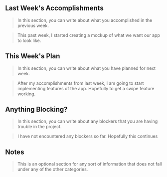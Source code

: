 ## Last Week's Accomplishments

> In this section, you can write about what you accomplished in the previous week.

> This past week, I started creating a mockup of what we want our app to look like.

## This Week's Plan

> In this section, you can write about what you have planned for next week.

> After my accomplishments from last week, I am going to start implementing features of the app. Hopefully to get a swipe feature working.

## Anything Blocking?

> In this section, you can write about any blockers that you are having trouble in the project.

> I have not encountered any blockers so far. Hopefully this continues

## Notes

> This is an optional section for any sort of information that does not fall under any of the other categories.
